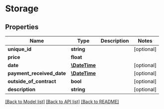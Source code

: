 # Storage

## Properties
Name | Type | Description | Notes
------------ | ------------- | ------------- | -------------
**unique_id** | **string** |  | [optional] 
**price** | **float** |  | 
**date** | [**\DateTime**](\DateTime.md) |  | [optional] 
**payment_received_date** | [**\DateTime**](\DateTime.md) |  | [optional] 
**outside_of_contract** | **bool** |  | [optional] 
**description** | **string** |  | [optional] 

[[Back to Model list]](../README.md#documentation-for-models) [[Back to API list]](../README.md#documentation-for-api-endpoints) [[Back to README]](../README.md)


